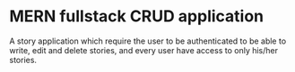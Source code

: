 # MERN fullstack CRUD application

A story application which require the user to be authenticated to be able to write, edit and delete stories, and every user have access to only his/her stories.
